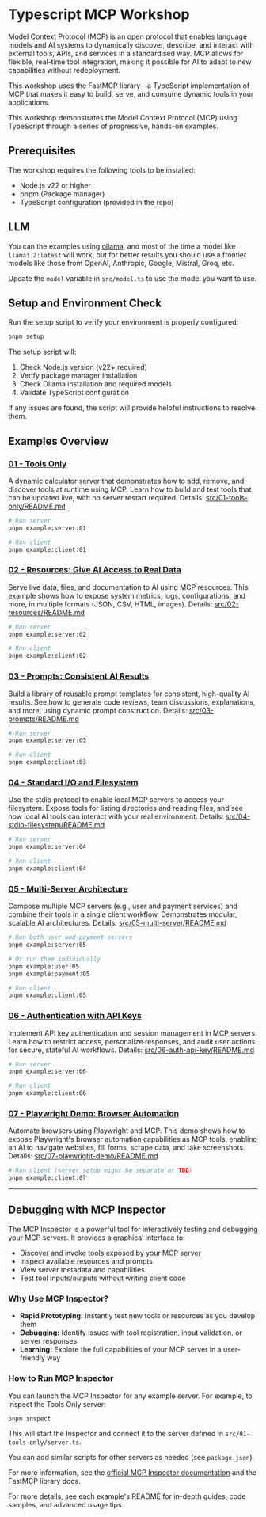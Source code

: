 # Typescript MCP Workshop

Model Context Protocol (MCP) is an open protocol that enables language models and AI systems to dynamically discover, describe, and interact with external tools, APIs, and services in a standardised way. MCP allows for flexible, real-time tool integration, making it possible for AI to adapt to new capabilities without redeployment.

This workshop uses the FastMCP library—a TypeScript implementation of MCP that makes it easy to build, serve, and consume dynamic tools in your applications.

This workshop demonstrates the Model Context Protocol (MCP) using TypeScript through a series of progressive, hands-on examples.

## Prerequisites

The workshop requires the following tools to be installed:

- Node.js v22 or higher
- pnpm (Package manager)
- TypeScript configuration (provided in the repo)

## LLM

You can the examples using [ollama](https://ollama.ai), and most of the time a model like `llama3.2:latest` will work, but for better results you should use a frontier models like those from OpenAI, Anthropic, Google, Mistral, Groq, etc.

Update the `model` variable in `src/model.ts` to use the model you want to use.

## Setup and Environment Check

Run the setup script to verify your environment is properly configured:

```bash
pnpm setup
```

The setup script will:

1. Check Node.js version (v22+ required)
2. Verify package manager installation
3. Check Ollama installation and required models
4. Validate TypeScript configuration

If any issues are found, the script will provide helpful instructions to resolve them.

## Examples Overview

### [01 - Tools Only](./src/01-tools-only/README.md)

A dynamic calculator server that demonstrates how to add, remove, and discover tools at runtime using MCP. Learn how to build and test tools that can be updated live, with no server restart required.
Details: [src/01-tools-only/README.md](./src/01-tools-only/README.md)

```bash
# Run server
pnpm example:server:01

# Run client
pnpm example:client:01
```

### [02 - Resources: Give AI Access to Real Data](./src/02-resources/README.md)

Serve live data, files, and documentation to AI using MCP resources. This example shows how to expose system metrics, logs, configurations, and more, in multiple formats (JSON, CSV, HTML, images).
Details: [src/02-resources/README.md](./src/02-resources/README.md)

```bash
# Run server
pnpm example:server:02

# Run client
pnpm example:client:02
```

### [03 - Prompts: Consistent AI Results](./src/03-prompts/README.md)

Build a library of reusable prompt templates for consistent, high-quality AI results. See how to generate code reviews, team discussions, explanations, and more, using dynamic prompt construction.
Details: [src/03-prompts/README.md](./src/03-prompts/README.md)

```bash
# Run server
pnpm example:server:03

# Run client
pnpm example:client:03
```

### [04 - Standard I/O and Filesystem](./src/04-stdio-filesystem/README.md)

Use the stdio protocol to enable local MCP servers to access your filesystem. Expose tools for listing directories and reading files, and see how local AI tools can interact with your real environment.
Details: [src/04-stdio-filesystem/README.md](./src/04-stdio-filesystem/README.md)

```bash
# Run server
pnpm example:server:04

# Run client
pnpm example:client:04
```

### [05 - Multi-Server Architecture](./src/05-multi-server/README.md)

Compose multiple MCP servers (e.g., user and payment services) and combine their tools in a single client workflow. Demonstrates modular, scalable AI architectures.
Details: [src/05-multi-server/README.md](./src/05-multi-server/README.md)

```bash
# Run both user and payment servers
pnpm example:server:05

# Or run them individually
pnpm example:user:05
pnpm example:payment:05

# Run client
pnpm example:client:05
```

### [06 - Authentication with API Keys](./src/06-auth-api-key/README.md)

Implement API key authentication and session management in MCP servers. Learn how to restrict access, personalize responses, and audit user actions for secure, stateful AI workflows.
Details: [src/06-auth-api-key/README.md](./src/06-auth-api-key/README.md)

```bash
# Run server
pnpm example:server:06

# Run client
pnpm example:client:06
```

### [07 - Playwright Demo: Browser Automation](./src/07-playwright-demo/README.md)

Automate browsers using Playwright and MCP. This demo shows how to expose Playwright's browser automation capabilities as MCP tools, enabling an AI to navigate websites, fill forms, scrape data, and take screenshots.
Details: [src/07-playwright-demo/README.md](./src/07-playwright-demo/README.md)

```bash
# Run client (server setup might be separate or TBD)
pnpm example:client:07
```

---

## Debugging with MCP Inspector

The MCP Inspector is a powerful tool for interactively testing and debugging your MCP servers. It provides a graphical interface to:

- Discover and invoke tools exposed by your MCP server
- Inspect available resources and prompts
- View server metadata and capabilities
- Test tool inputs/outputs without writing client code

### Why Use MCP Inspector?

- **Rapid Prototyping:** Instantly test new tools or resources as you develop them
- **Debugging:** Identify issues with tool registration, input validation, or server responses
- **Learning:** Explore the full capabilities of your MCP server in a user-friendly way

### How to Run MCP Inspector

You can launch the MCP Inspector for any example server. For example, to inspect the Tools Only server:

```bash
pnpm inspect
```

This will start the Inspector and connect it to the server defined in `src/01-tools-only/server.ts`.

You can add similar scripts for other servers as needed (see `package.json`).

For more information, see the [official MCP Inspector documentation](https://modelcontextprotocol.io/introduction) and the FastMCP library docs.

For more details, see each example's README for in-depth guides, code samples, and advanced usage tips.
